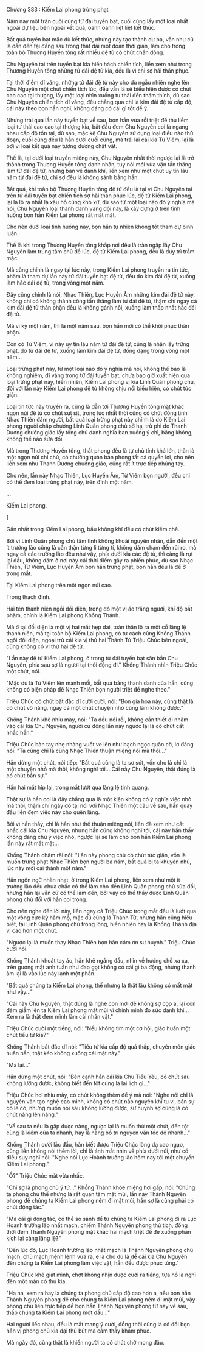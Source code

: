 




Chương 383 : Kiếm Lai phong trừng phạt


Năm nay một trận cuối cùng tử đái tuyển bạt, cuối cùng lấy một loại nhất ngoài dự liệu bên ngoài kết quả, oanh oanh liệt liệt kết thúc.

Bất quá tuyển bạt mặc dù kết thúc, nhưng này tạo thành dư ba, vẫn như cũ là dẫn đến tại đằng sau trong thật dài một đoạn thời gian, làm cho trong toàn bộ Thương Huyền tông rất nhiều đệ tử có chút chấn động.

Chu Nguyên tại trên tuyển bạt kia hiển hách chiến tích, liền xem như trong Thương Huyền tông những tử đái đệ tử kia, đều là vì chi sợ hãi thán phục.

Tại thời điểm dĩ vãng, những tử đái đệ tử này cho dù ngẫu nhiên nghe lên Chu Nguyên một chút chiến tích lúc, đều vẫn là sẽ biểu hiện được có chút cao cao tại thượng, lấy một loại nhìn xuống tư thái đến thám thính, dù sao Chu Nguyên chiến tích dĩ vãng, đều chẳng qua chỉ là kim đái đệ tử cấp độ, cái này theo bọn hắn nghĩ, không đáng có cái gì tốt để ý.

Nhưng trải qua lần này tuyển bạt về sau, bọn hắn vừa rồi triệt để thu liễm loại tư thái cao cao tại thượng kia, bắt đầu đem Chu Nguyên coi là ngang nhau cấp độ tồn tại, dù sao, mặc kệ Chu Nguyên sử dụng loại điều nào thủ đoạn, cuối cùng đều là hắn cười cuối cùng, mà trái lại cái kia Từ Viêm, lại là bởi vì loại kết quả này tương đương chật vật.

Thế là, tại dưới loại truyền miệng này, Chu Nguyên nhất thời ngược lại là trở thành trong Thương Huyền tông danh nhân, tuy nói mới vừa vặn tấn thăng làm tử đái đệ tử, nhưng bàn về danh khí, liền xem như một chút uy tín lâu năm tử đái đệ tử, chỉ sợ đều là không sánh bằng hắn.

Bất quá, khi toàn bộ Thương Huyền tông đệ tử đều là tại vì Chu Nguyên tại trên tử đái tuyển bạt chiến tích sợ hãi thán phục lúc, đệ tử Kiếm Lai phong, lại là lộ ra nhất là xấu hổ cùng khó xử, dù sao từ một loại nào đó ý nghĩa mà nói, Chu Nguyên loại thanh danh vang dội này, là xây dựng ở trên tình huống bọn hắn Kiếm Lai phong rất mất mặt.

Cho nên dưới loại tình huống này, bọn hắn tự nhiên không tốt tham dự bình luận.

Thế là khi trong Thương Huyền tông khắp nơi đều là tràn ngập lấy Chu Nguyên làm trung tâm chủ đề lúc, đệ tử Kiếm Lai phong, đều là duy trì trầm mặc.

Mà cũng chính là ngay tại lúc này, trong Kiếm Lai phong truyền ra tin tức, phàm là tham dự lần này tử đái tuyển bạt đệ tử, đều do kim đái đệ tử, xuống làm hắc đái đệ tử, trong vòng một năm.

Đây cũng chính là nói, Nhạc Thiên, Lục Huyền Âm những kim đái đệ tử này, không chỉ có không thành công tấn thăng làm tử đái đệ tử, thậm chí ngay cả kim đái đệ tử thân phận đều là không gánh nổi, xuống làm thấp nhất hắc đái đệ tử.

Mà vì kỳ một năm, thì là một năm sau, bọn hắn mới có thể khôi phục thân phận.

Còn có Từ Viêm, vị này uy tín lâu năm tử đái đệ tử, cũng là nhận lấy trừng phạt, do tử đái đệ tử, xuống làm kim đái đệ tử, đồng dạng trong vòng một năm...

Loại trừng phạt này, từ một loại nào đó ý nghĩa mà nói, không thể bảo là không nghiêm, dĩ vãng trong tử đái tuyển bạt, chưa bao giờ xuất hiện qua loại trừng phạt này, hiển nhiên, Kiếm Lai phong vị kia Linh Quân phong chủ, đối với lần này Kiếm Lai phong đệ tử không chịu nổi biểu hiện, có chút tức giận.

Loại tin tức này truyền ra, cũng là dẫn tới Thương Huyền tông mặt khác ngọn núi đệ tử có chút sụt sịt, trong lúc nhất thời cũng có chút đồng tình Nhạc Thiên đám người, bất quá loại trừng phạt này chính là do Kiếm Lai phong người chấp chưởng Linh Quân phong chủ sở hạ, trừ phi do Thanh Dương chưởng giáo lấy tông chủ danh nghĩa ban xuống ý chỉ, bằng không, không thể nào sửa đổi.

Mà trong Thương Huyền tông, thất phong đều là tự chủ tính khá lớn, thân là một ngọn núi chi chủ, có chưởng quản bản phong tất cả quyền lợi, cho nên liền xem như Thanh Dương chưởng giáo, cũng rất ít trực tiếp nhúng tay.

Cho nên, lần này Nhạc Thiên, Lục Huyền Âm, Từ Viêm bọn người, đều chỉ có thể đem loại trừng phạt này, trên đỉnh một năm.

...

Kiếm Lai phong.

]

Gần nhất trong Kiếm Lai phong, bầu không khí đều có chút kiềm chế.

Bởi vì Linh Quân phong chủ tâm tình không khoái nguyên nhân, dẫn đến một ít trưởng lão cũng là cẩn thận từng li từng tí, không dám chạm đến rủi ro, mà ngay cả các trưởng lão đều như vậy, phía dưới kia các đệ tử, thì càng là rụt lại đầu, không dám ở nơi này cái thời điểm gây ra phiền phức, dù sao Nhạc Thiên, Từ Viêm, Lục Huyền Âm bọn hắn trừng phạt, bọn hắn đều là để ở trong mắt.

Tại Kiếm Lai phong trên một ngọn núi cao.

Trong thạch đình.

Hai tên thanh niên ngồi đối diện, trong đó một vị áo trắng người, khí độ bất phàm, chính là Kiếm Lai phong Khổng Thánh.

Mà ở tại đối diện là một vị hai mắt hẹp dài, toàn thân lộ ra một cỗ lăng lệ thanh niên, mà tại toàn bộ Kiếm Lai phong, có tư cách cùng Khổng Thánh ngồi đối diện, ngoại trừ cái kia vị thứ hai Thánh Tử Triệu Chúc bên ngoài, cũng không có vị thứ hai đệ tử.

"Lần này đệ tử Kiếm Lai phong, ở trong tử đái tuyển bạt săn bắn Chu Nguyên, phía sau sợ là ngươi tại thôi động đi." Khổng Thánh nhìn Triệu Chúc một chút, nói.

"Mặc dù là Từ Viêm lên manh mối, bất quá bằng thanh danh của hắn, cũng không có biện pháp để Nhạc Thiên bọn người triệt để nghe theo."

Triệu Chúc có chút bất đắc dĩ cười cười, nói: "Bọn gia hỏa này, cũng thật là có chút vô năng, ngay cả một chút chuyện nhỏ cũng làm không được."

Khổng Thánh khẽ nhíu mày, nói: "Ta đều nói rồi, không cần thiết đi nhằm vào cái kia Chu Nguyên, ngươi cử động lần này ngược lại là có chút cất nhắc hắn."

Triệu Chúc bàn tay nhẹ nhàng vuốt ve lên như bạch ngọc quân cờ, lơ đãng nói: "Ta cũng chỉ là cùng Nhạc Thiên thuận miệng nói mà thôi..."

Hắn dừng một chút, nói tiếp: "Bất quá cũng là ta sơ sót, vốn cho là chỉ là một chuyện nhỏ mà thôi, không nghĩ tới... Cái này Chu Nguyên, thật đúng là có chút bản sự."

Hắn hai mắt híp lại, trong mắt lướt qua lăng lệ tinh quang.

Thật sự là hắn coi là đây chẳng qua là một kiện không có ý nghĩa việc nhỏ mà thôi, thậm chí ngày đó tại nói với Nhạc Thiên một câu về sau, hắn quay đầu liền đem việc này cho quên lãng.

Bởi vì hắn thấy, chỉ là hắn như thế thuận miệng nói, liền đã xem như cất nhắc cái kia Chu Nguyên, nhưng hắn cũng không nghĩ tới, cái này hắn thấy không đáng chú ý việc nhỏ, ngược lại sẽ làm cho bọn hắn Kiếm Lai phong lần này rất mất mặt...

Khổng Thánh chậm rãi nói: "Lần này phong chủ có chút tức giận, vốn là muốn trừng phạt Nhạc Thiên bọn người ba năm, bất quá bị ta khuyên nhủ, lúc này mới cải thành một năm."

Hắn ngôn ngữ nhàn nhạt, ở trong Kiếm Lai phong, liền xem như một ít trưởng lão đều chưa chắc có thể làm cho đến Linh Quân phong chủ sửa đổi, nhưng hắn lại vẫn cứ có thể làm đến, bởi vậy có thể thấy được Linh Quân phong chủ đối với hắn coi trọng.

Cho nên nghe đến lời này, liền ngay cả Triệu Chúc trong mắt đều là lướt qua một vòng cực kỳ hâm mộ, mặc dù cùng là Thánh Tử, nhưng hắn cũng hiểu biết, tại Linh Quân phong chủ trong lòng, hiển nhiên hay là Khổng Thánh địa vị cao hơn một chút.

"Ngược lại là muốn thay Nhạc Thiên bọn hắn cám ơn sư huynh." Triệu Chúc cười nói.

Khổng Thánh khoát tay áo, hắn khẽ ngẩng đầu, nhìn về hướng chỗ xa xa, trên gương mặt anh tuấn như đao gọt không có cái gì ba động, nhưng thanh âm lại là vào lúc này lạnh một phần.

"Bất quá chúng ta Kiếm Lai phong, thế nhưng là thật lâu không có mất mặt như vậy..."

"Cái này Chu Nguyên, thật đúng là nghé con mới đẻ không sợ cọp a, lại còn dám giẫm lên ta Kiếm Lai phong mặt mũi vì chính mình đọ sức danh khí... Xem ra là thật đem mình làm cái nhân vật."

Triệu Chúc cười một tiếng, nói: "Nếu không tìm một cơ hội, giáo huấn một chút tiểu tử kia?"

Khổng Thánh bất đắc dĩ nói: "Tiểu tử kia cấp độ quá thấp, chuyên môn giáo huấn hắn, thật kéo không xuống cái mặt này."

"Mà lại..."

Hắn dừng một chút, nói: "Bên cạnh hắn cái kia Chu Tiểu Yêu, có chút sâu không lường được, không biết đến tột cùng là lai lịch gì..."

Triệu Chúc hơi nhíu mày, có chút không thèm để ý mà nói: "Nghe nói chỉ là nguyên văn tạo nghệ cao minh, không có chút nào nguyên khí tu vi, bản sự có lẽ có, nhưng muốn nói sâu không lường được, sư huynh sợ cũng là có chút nâng lên nàng."

"Về sau ta nếu là gặp được nàng, ngược lại là muốn thử một chút, đến tột cùng là kiếm của ta nhanh, hay là nàng bố trí nguyên văn tốc độ nhanh..."

Khổng Thánh cười lắc đầu, hắn biết được Triệu Chúc lòng dạ cao ngạo, cũng liền không nói thêm lời, chỉ là ánh mắt nhìn về phía dưới núi, như có điều suy nghĩ nói: "Nghe nói Lục Hoành trưởng lão hôm nay tới một chuyến Kiếm Lai phong."

"Ồ?" Triệu Chúc mắt vừa nhấc.

"Chỉ sợ là phong chủ ý tứ..." Khổng Thánh khóe miệng hơi gấp, nói: "Chúng ta phong chủ thế nhưng là rất quan tâm mặt mũi, lần này Thánh Nguyên phong để chúng ta Kiếm Lai phong ném đi mặt mũi, hắn sợ là cũng phải có chút động tác."

"Mà cái gì động tác, có thể so sánh để từ chúng ta Kiếm Lai phong đi ra Lục Hoành trưởng lão nhất mạch, chiếm Thánh Nguyên phong thủ tịch, đồng thời đem Thánh Nguyên phong mặt khác hai mạch triệt để đè xuống phản kích lại càng lăng lệ?"

"Đến lúc đó, Lục Hoành trưởng lão nhất mạch là Thánh Nguyên phong chủ mạch, chủ mạch mệnh lệnh vừa ra, e là cho dù là để cái kia Chu Nguyên đến chúng ta Kiếm Lai phong làm việc vặt, hắn đều được phục tùng."

Triệu Chúc khẽ giật mình, chợt không nhịn được cười ra tiếng, tựa hồ là nghĩ đến một màn có thú kia.

"Ha ha, xem ra hay là chúng ta phong chủ cấp độ cao hơn a, nếu bọn hắn Thánh Nguyên phong để cho chúng ta Kiếm Lai phong ném đi mặt mũi, vậy phong chủ liền trực tiếp để bọn hắn Thánh Nguyên phong từ nay về sau, thấp chúng ta Kiếm Lai phong một đầu..."

Hai người liếc nhau, đều là mắt mang ý cười, đồng thời cũng là có đối bọn hắn vị phong chủ kia đại thủ bút mà cảm thấy khâm phục.

Mà ngày đó, cũng thật là khiến người ta có chút chờ mong đâu.





